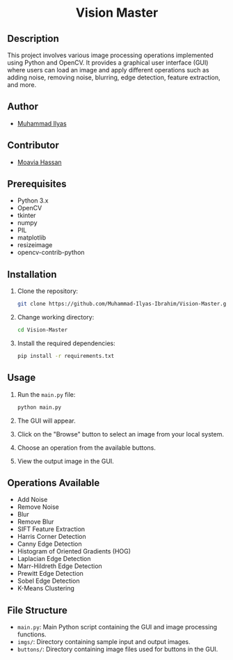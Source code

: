 # <center> Vision Master <center>


## Description
This project involves various image processing operations implemented using Python and OpenCV. It provides a graphical user interface (GUI) where users can load an image and apply different operations such as adding noise, removing noise, blurring, edge detection, feature extraction, and more.

## Author
- [Muhammad Ilyas](https://github.com/Muhammad-Ilyas-Ibrahim)

## Contributor
- [Moavia Hassan](https://github.com/Moavia-Hassan)

## Prerequisites
- Python 3.x
- OpenCV
- tkinter
- numpy
- PIL
- matplotlib
- resizeimage
- opencv-contrib-python

## Installation
1. Clone the repository:
   ```bash
   git clone https://github.com/Muhammad-Ilyas-Ibrahim/Vision-Master.git
   ```
2. Change working directory:
   ```bash
   cd Vision-Master
   ```
3. Install the required dependencies:
   ```bash
   pip install -r requirements.txt
   ```

## Usage
1. Run the `main.py` file:
   ```bash
   python main.py
   ```

2. The GUI will appear.
3. Click on the "Browse" button to select an image from your local system.
4. Choose an operation from the available buttons.
5. View the output image in the GUI.

## Operations Available
- Add Noise
- Remove Noise
- Blur
- Remove Blur
- SIFT Feature Extraction
- Harris Corner Detection
- Canny Edge Detection
- Histogram of Oriented Gradients (HOG)
- Laplacian Edge Detection
- Marr-Hildreth Edge Detection
- Prewitt Edge Detection
- Sobel Edge Detection
- K-Means Clustering

## File Structure
- `main.py`: Main Python script containing the GUI and image processing functions.
- `imgs/`: Directory containing sample input and output images.
- `buttons/`: Directory containing image files used for buttons in the GUI.
